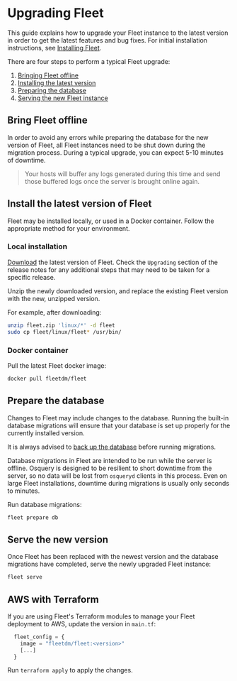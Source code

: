# Upgrading Fleet

This guide explains how to upgrade your Fleet instance to the latest version in order to get the latest features and bug fixes. For initial installation instructions, see [Installing Fleet](https://fleetdm.com/docs/deploy/deploy-fleet-on-centos#installing-fleet).

There are four steps to perform a typical Fleet upgrade:

1. [Bringing Fleet offline](#bring_fleet_offline)
2. [Installing the latest version](#install-the-latest-version-of-fleet)
3. [Preparing the database](#prepare-the-database)
4. [Serving the new Fleet instance](#serve-the-new-version)

## Bring Fleet offline

In order to avoid any errors while preparing the database for the new version of Fleet, all Fleet instances need to be shut down during the migration process. During a typical upgrade, you can expect 5-10 minutes
of downtime. 

> Your hosts will buffer any logs generated during this time and send those buffered logs once the server is brought online again. 

## Install the latest version of Fleet

Fleet may be installed locally, or used in a Docker container. Follow the appropriate method for your environment. 

### Local installation

[Download](https://github.com/fleetdm/fleet/releases) the latest version of Fleet. Check the `Upgrading` section of the release notes for any additional steps that may need to be taken for a specific release. 

Unzip the newly downloaded version, and replace the existing Fleet version with the new, unzipped version.

For example, after downloading:

```sh
unzip fleet.zip 'linux/*' -d fleet
sudo cp fleet/linux/fleet* /usr/bin/
```

### Docker container

Pull the latest Fleet docker image:

```sh
docker pull fleetdm/fleet
```

## Prepare the database

Changes to Fleet may include changes to the database. Running the built-in database migrations will ensure that your database is set up properly for the currently installed version. 

It is always advised to [back up the database](https://dev.mysql.com/doc/refman/8.0/en/backup-methods.html) before running migrations. 

Database migrations in Fleet are intended to be run while the server is offline. Osquery is designed to be resilient to short downtime from the server, so no data will be lost from `osqueryd` clients in this process. Even on large Fleet installations, downtime during migrations is usually only seconds to minutes.

Run database migrations:

```sh
fleet prepare db
```

## Serve the new version

Once Fleet has been replaced with the newest version and the database migrations have completed, serve the newly upgraded Fleet instance:

```sh
fleet serve
```

## AWS with Terraform

If you are using Fleet's Terraform modules to manage your Fleet deployment to AWS, update the version in `main.tf`:

```tf
  fleet_config = {
    image = "fleetdm/fleet:<version>" 
    [...]
  }
```

Run `terraform apply` to apply the changes.

<meta name="pageOrderInSection" value="300">
<meta name="description" value="Learn how to upgrade your Fleet instance to the latest version.">

